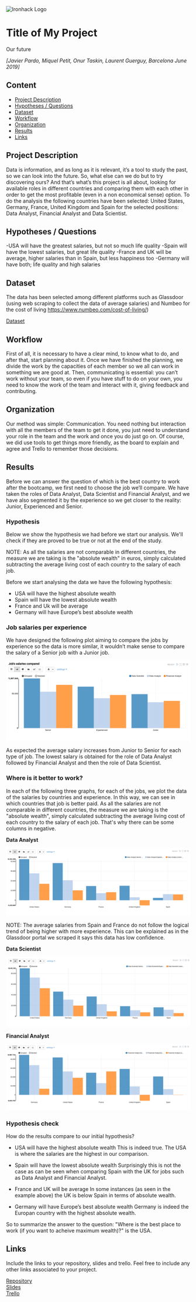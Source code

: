 ﻿<img src="https://bit.ly/2VnXWr2" alt="Ironhack Logo" width="100"/>

# Title of My Project
Our future

*[Javier Pardo, Miquel Petit, Onur Taskin, Laurent Guerguy, Barcelona June 2019]*

## Content
- [Project Description](#project-description)
- [Hypotheses / Questions](#hypotheses-/-questions)
- [Dataset](#dataset)
- [Workflow](#workflow)
- [Organization](#organization)
- [Results](#results)
- [Links](#links)

<a name="project-description"></a>

## Project Description
Data is information, and as long as it is relevant, it’s a tool to study the past, so we can look into the future. So, what else can we do but to try discovering ours? And that’s what’s this project is all about, looking for available roles in different countries and comparing them with each other in order to get the most profitable (even in a non economical sense) option.
To do the analysis the following countries have been selected: United States, Germany, France, United Kingdom and Spain for the selected positions: Data Analyst, Financial Analyst and Data Scientist.

<a name="hypotheses-/-questions"></a>

## Hypotheses / Questions
-USA will have the greatest salaries, but not so much life quality
-Spain will have the lowest salaries, but great life quality
-France and UK will be average, higher salaries than in Spain, but less happiness too
-Germany will have both; life quality and high salaries

<a name="dataset"></a>

## Dataset
The data has been selected among different platforms such as Glassdoor (using web scraping to collect the data of average salaries) and Numbeo for the cost of living https://www.numbeo.com/cost-of-living/)

[Dataset]() 

<a name="workflow"></a>

## Workflow
First of all, it is necessary to have a clear mind, to know what to do, and after that, start planning about it. 
Once we have finished the planning, we divide the work by the capacities of each member so we all can work in something we are good at. 
Then, communicating is essential: you can’t work without your team, so even if you have stuff to do on your own, you need to know the work of the team and interact with it, giving feedback and contributing.

<a name="organization"></a>

## Organization
Our method was simple: Communication. You need nothing but interaction with all the members of the team to get it done, you just need to understand your role in the team and the work and once you do just go on. 
Of course, we did use tools to get things more friendly, as the board to explain and agree and Trello to remember those decisions.

<a name="results"></a>

## Results

Before we can answer the question of which is the best country to work after the bootcamp, we first need to choose the job we’ll compare. We have taken the roles of Data Analyst, Data Scientist and Financial Analyst, and we have also segmented it by the experience so we get closer to the reality: Junior, Experienced and Senior.

### Hypothesis
Below we show the hypothesis we had before we start our analysis. We'll check if they are proved to be true or not at the end of the study.

NOTE: As all the salaries are not comparable in different countries, the measure we are taking is the "absolute wealth" in euros, simply calculated subtracting the average living cost of each country to the salary of each job.

Before we start analysing the data we have the following hypothesis:
- USA will have the highest absolute wealth
- Spain will have the lowest absolute wealth
- France and Uk will be average
- Germany will have Europe’s best absolute wealth


### Job salaries per experience
We have designed the following plot aiming to compare the jobs by experience so the data is more similar, it wouldn’t make sense to compare the salary of a Senior job with a Junior job.

![salaries_experience_jobtype](images/salaries_experience_jobtype.png "Salaries per type of job and experience")

As expected the average salary increases from Junior to Senior for each type of job.
The lowest salary is obtained for the role of Data Analyst followed by Financial Analyst and then the role of Data Scientist.

### Where is it better to work?
In each of the following three graphs, for each of the jobs, we plot the data of the salaries by countries and experience. 
In this way, we can see in which countries that job is better paid. 
As all the salaries are not comparable in different countries, the measure we are taking is the "absolute wealth", simply calculated subtracting the average living cost of each country to the salary of each job. That's why there can be some columns in negative.

**Data Analyst**

![salaries_data_analyst_countries](images/salaries_data_analyst_countries.png "Salaries for Data Analyst by country")

NOTE: The average salaries from Spain and France do not follow the logical trend of being higher with more experience. This can be explained as in the Glassdoor portal we scraped it says this data has low confidence. 


**Data Scientist**

![salaries_data_scientist_countries](images/salaries_data_scientist_countries.png "Salaries for Data Scientist by country")


**Financial Analyst**

![salaries_financial_analyst_countries](images/salaries_financial_analyst_countries.png "Salaries for Financial Analyst by country")


### Hypothesis check
How do the results compare to our initial hypothesis?
- USA will have the highest absolute wealth
This is indeed true. The USA is where the salaries are the highest in our comparison.

- Spain will have the lowest absolute wealth
Surprisingly this is not the case as can be seen when comparing Spain with the UK for jobs such as Data Analyst and Financial Analyst.

- France and UK will be average
In some instances (as seen in the example above) the UK is below Spain in terms of absolute wealth.

- Germany will have Europe’s best absolute wealth
Germany is indeed the Europan country with the highest absolute wealth.

So to summarize the answer to the question: "Where is the best place to work (if you want to acheive maximum wealth)?" is the USA.

<a name="links"></a>

## Links
Include the links to your repository, slides and trello. Feel free to include any other links associated to your project. 

[Repository](https://github.com/laurent-guerguy/Project-Week-3-Data-Thieves)  
[Slides](https://docs.google.com/presentation/d/1m0xFWtrLkFqyTV18vBOaCVWPSI2eD1FRu4USx9TKgEU/edit#slide=id.g5d807e7d24_0_398)  
[Trello](https://trello.com/b/TMKJQqPc/project-3-data-thieves)  
